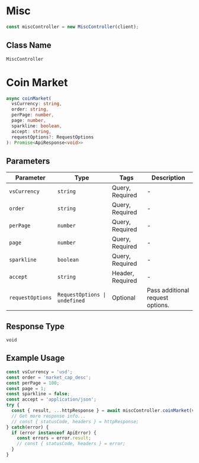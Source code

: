 # Misc

```ts
const miscController = new MiscController(client);
```

## Class Name

`MiscController`


# Coin Market

```ts
async coinMarket(
  vsCurrency: string,
  order: string,
  perPage: number,
  page: number,
  sparkline: boolean,
  accept: string,
  requestOptions?: RequestOptions
): Promise<ApiResponse<void>>
```

## Parameters

| Parameter | Type | Tags | Description |
|  --- | --- | --- | --- |
| `vsCurrency` | `string` | Query, Required | - |
| `order` | `string` | Query, Required | - |
| `perPage` | `number` | Query, Required | - |
| `page` | `number` | Query, Required | - |
| `sparkline` | `boolean` | Query, Required | - |
| `accept` | `string` | Header, Required | - |
| `requestOptions` | `RequestOptions \| undefined` | Optional | Pass additional request options. |

## Response Type

`void`

## Example Usage

```ts
const vsCurrency = 'usd';
const order = 'market_cap_desc';
const perPage = 100;
const page = 1;
const sparkline = false;
const accept = 'application/json';
try {
  const { result, ...httpResponse } = await miscController.coinMarket(vsCurrency, order, perPage, page, sparkline, accept);
  // Get more response info...
  // const { statusCode, headers } = httpResponse;
} catch(error) {
  if (error instanceof ApiError) {
    const errors = error.result;
    // const { statusCode, headers } = error;
  }
}
```

